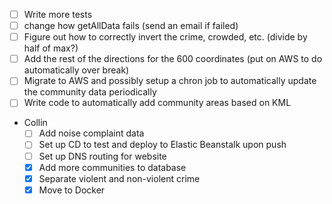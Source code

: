 - [ ] Write more tests
- [ ] change how getAllData fails (send an email if failed)
- [ ] Figure out how to correctly invert the crime, crowded, etc. (divide by half of max?)
- [ ] Add the rest of the directions for the 600 coordinates (put on AWS to do automatically over break)
- [ ] Migrate to AWS and possibly setup a chron job to automatically update the community data periodically
- [ ] Write code to automatically add community areas based on KML
- Collin
  - [ ] Add noise complaint data
  - [ ] Set up CD to test and deploy to Elastic Beanstalk upon push
  - [ ] Set up DNS routing for website
  - [x] Add more communities to database
  - [x] Separate violent and non-violent crime
  - [x] Move to Docker
